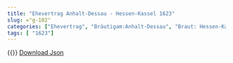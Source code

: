 ```yaml
---
title: "Ehevertrag Anhalt-Dessau - Hessen-Kassel 1623"
slug: ="g-102"
categories: ["Ehevertrag", "Bräutigam:Anhalt-Dessau", "Braut: Hessen-Kassel", "Eheschließung vollzogen?:Ja", "verschiedenkonfessionelle Ehe?:Nein", "Dynastie Bräutigam:Askanier (Anhalt)", "Akteur Bräutigam:Askanier (Anhalt)", "Akteur Braut:Hessen (Kassel)", "Textbezug?:nein", "Ständisch?:nein", "Ratifikation?:ja", "Sonstiges?:nein", "Bräutigam:Anhalt-Dessau", "Braut: Hessen-Kassel"]
tags: [ "1623"]
---
```

<!--more-->
{{<v103>}}
[Download Json](/vertraege/vertrag-102.json)